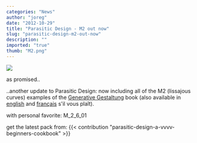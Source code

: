 ```yaml
---
categories: "News"
author: "joreg"
date: "2012-10-29"
title: "Parasitic Design - M2 out now"
slug: "parasitic-design-m2-out-now"
description: ""
imported: "true"
thumb: "M2.png"
---
```



![](M2.png) 

as promised..

..another update to Parasitic Design: now including all of the M2 (lissajous curves) examples of the [Generative Gestaltung](http://generativegestaltung.de/) book (also available in [english](http://www.amazon.com/Generative-Design-Visualize-Program-Processing/dp/1616890770/ref=sr_1_1?s=books&ie=UTF8&qid=1345550558&sr=1-1&keywords=generative+design) and [français](http://www.amazon.fr/Design-g%C3%A9n%C3%A9ratif-Concevoir-programmer-visualiser/dp/2350172155/ref=sr_1_2?ie=UTF8&qid=1345550741&sr=8-2) s'il vous plaît). 

with personal favorite: M_2_6_01

get the latest pack from:
{{< contribution "parasitic-design-a-vvvv-beginners-cookbook" >}}